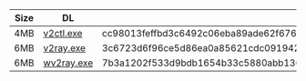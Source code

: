 |    Size   |     DL  | sha512sum |
|  ---  |  ---  |  ---  |
| 4MB | [v2ctl.exe](https://cdn.jsdelivr.net/gh/googleians/v2ray-core@main/v2ctl.exe) | cc98013feffbd3c6492c06eba89ade62f6767c37e95ecce8ffae46f39734c64e9fa7025c243e9463dd291263389c6cd16ad3930599616ee218924ec619563dce |
| 6MB | [v2ray.exe](https://cdn.jsdelivr.net/gh/googleians/v2ray-core@main/v2ray.exe) | 3c6723d6f96ce5d86ea0a85621cdc091942c3075d9e34be5f8e6b6c9843dc53850ab97d54c8e9b33eaf5f5608eaf077cfd530453134b6cadf1d2e8f8b47dd2e6 |
| 6MB | [wv2ray.exe](https://cdn.jsdelivr.net/gh/googleians/v2ray-core@main/wv2ray.exe) | 7b3a1202f533d9bdb1654b33c5880abb130013db8ca93f0422fed4a54b216720d90a25164f357049819a7b4ce6c2b01a5bb2d1781c7909171bde3d001052f8bc |
